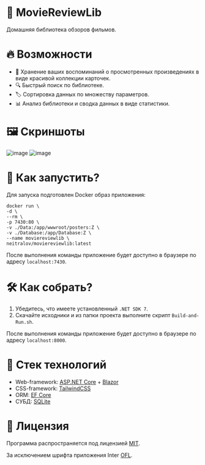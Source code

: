 # 🎥 MovieReviewLib
Домашняя библиотека обзоров фильмов.

# 🔥 Возможности
* 💾 Хранение ваших воспоминаний о просмотренных произведениях в виде красивой коллекции карточек.
* 🔍 Быстрый поиск по библиотеке.
* 🏷️ Сортировка данных по множеству параметров.
* 📊 Анализ библиотеки и сводка данных в виде статистики.

# 🖼️ Скриншоты
![image](https://github.com/Neitralov/MovieReviewLib/assets/109409226/72dc7b93-117e-47cc-8fd5-45572d8e3767)
![image](https://github.com/Neitralov/MovieReviewLib/assets/109409226/f1d5debf-29c0-4519-a5c3-d4073c4980aa)

# 🚀 Как запустить?
Для запуска подготовлен Docker образ приложения:
```
docker run \
-d \
--rm \
-p 7430:80 \
-v ./Data:/app/wwwroot/posters:Z \
-v ./Database:/app/Database:Z \
--name moviereviewlib \
neitralov/moviereviewlib:latest
```
После выполнения команды приложение будет доступно в браузере по адресу `localhost:7430`.

# 🛠️ Как собрать?
1. Убедитесь, что имеете установленный `.NET SDK 7`.
2. Скачайте исходники и из папки проекта выполните скрипт `Build-and-Run.sh`.

После выполнения команды приложение будет доступно в браузере по адресу `localhost:8000`.

# 🧰 Стек технологий
* Web-framework: [ASP.NET Core](https://dotnet.microsoft.com/en-us/apps/aspnet) + [Blazor](https://dotnet.microsoft.com/en-us/apps/aspnet/web-apps/blazor)
* CSS-framework: [TailwindCSS](https://tailwindcss.com)
* ORM: [EF Core](https://learn.microsoft.com/ru-ru/ef/core/)
* СУБД: [SQLite](https://www.sqlite.org/about.html)

# 📃 Лицензия
Программа распространяется под лицензией [MIT](https://github.com/Neitralov/MovieReviewLib/blob/master/LICENSE).

За исключением шрифта приложения Inter [OFL](https://github.com/Neitralov/MovieReviewLib/blob/master/wwwroot/css/OFL.txt). 
